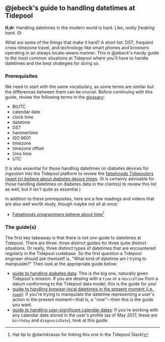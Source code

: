 ## @jebeck's guide to handling datetimes at Tidepool

**tl;dr**: Handling datetimes in the modern world is hard. Like, *really freaking hard*. 😓

What are some of the things that make it hard? A short list: DST, frequent cross-timezone travel, and technology like smart phones and browsers operating in an always locale-aware manner. This is @jebeck's handy guide to the most common situations at Tidepool where you'll have to handle datetimes and the best strategies for doing so.

### Prerequisites

We need to start with the same vocabulary, as some terms are similar but the differences between them can be *crucial*. Before continuing with this guide, review the following terms in the [glossary](../GLOSSARY.md):

- BtUTC
- calendar date
- clock time
- datetime
- DST
- hammertime
- ISO 8601
- timezone
- timezone offset
- Unix time
- UTC

It is also essential for those handling datetimes on diabetes devices for *ingestion* into the Tidepool platform to review the [falsehoods Tidepoolers (want to) believe about diabetes device times](./falsehoods.md 'Falsehoods Tidepoolers (want to) believe about diabetes device times'). (It is certainly advisable for those handling datetimes on diabetes data in the client(s) to review this list as well, but it isn't quite as essential.)

In addition to these prerequisites, here are a few readings and videos that are also well worth study, though maybe not all at once:

- [Falsehoods programmers believe about time](http://infiniteundo.com/post/25326999628/falsehoods-programmers-believe-about-time 'Falsehoods programmers believe about time')[^a]

<!--TODO: dig up that one video TS linked me to ages ago; perhaps he remembers it?-->

### The guide(s)

The first key takeaway is that there is not *one* guide to datetimes at Tidepool. There are three: three distinct guides for three quite distinct situations. Or really, three distinct types of datetimes that are encountered regularly in the Tidepool codebase. So the first question a Tidepool engineer should ask themself is, "What kind of datetime am I trying to manipulate?" Then look at the appropriate guide below:

- [guide to handling diabetes data](./diabetes-data.md): This is the big one, naturally given Tidepool's mission. If you are dealing with a `time` or a `deviceTime` from a datum conforming to the Tidepool data model, this is the guide for you!
- [guide to handling browser-local datetimes in the present moment (i.e., `now`s)](./now.md): If you're trying to manipulate the datetime representing a user's action in the present moment—that is, a "now"—then this is the guide you want.
- [guide to handling user-significant calendar dates](./user-dates.md): If you're working with any calendar date stored in the user's profile (as of May 2017, these are `birthday` and `diagnosisDate`), look at this guide.

[^a]: Hat tip to @darinkrauss for linking this one in the Tidepool Slack!
